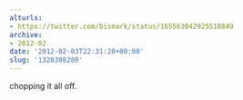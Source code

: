 ```yaml
---
alturls:
- https://twitter.com/bismark/status/165563042925518849
archive:
- 2012-02
date: '2012-02-03T22:31:20+00:00'
slug: '1328308280'
---
```


chopping it all off.

